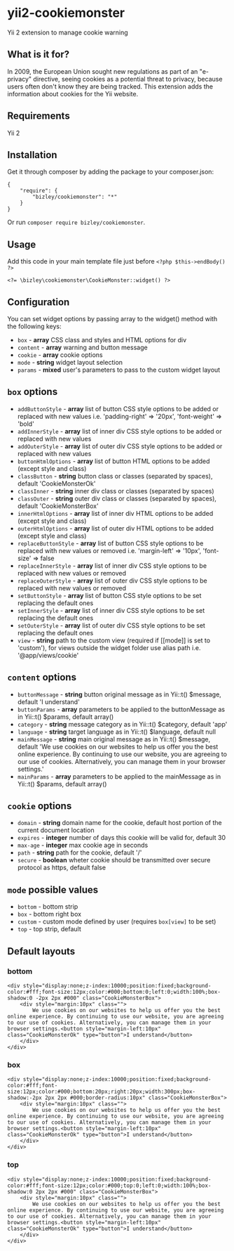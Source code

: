 # yii2-cookiemonster
Yii 2 extension to manage cookie warning

## What is it for?
In 2009, the European Union sought new regulations as part of an "e-privacy" directive, seeing cookies as a potential threat to privacy, because users often don't know they are being tracked. 
This extension adds the information about cookies for the Yii website.

## Requirements
Yii 2

## Installation
Get it through composer by adding the package to your composer.json:

    {
        "require": {
            "bizley/cookiemonster": "*"
        }
    }

Or run ```composer require bizley/cookiemonster```.


## Usage
Add this code in your main template file just before ```<?php $this->endBody() ?>```

    <?= \bizley\cookiemonster\CookieMonster::widget() ?>

## Configuration
You can set widget options by passing array to the widget() method with the following keys:

* ```box``` - __array__ CSS class and styles and HTML options for div
* ```content``` - __array__ warning and button message
* ```cookie``` - __array__ cookie options
* ```mode``` - __string__ widget layout selection
* ```params``` - __mixed__ user's parameters to pass to the custom widget layout

## ```box``` options
* ```addButtonStyle``` - __array__ list of button CSS style options to be added or replaced with new values i.e. 'padding-right' => '20px', 'font-weight' => 'bold'
* ```addInnerStyle``` - __array__ list of inner div CSS style options to be added or replaced with new values
* ```addOuterStyle``` - __array__ list of outer div CSS style options to be added or replaced with new values
* ```buttonHtmlOptions``` - __array__ list of button HTML options to be added (except style and class)
* ```classButton``` - __string__ button class or classes (separated by spaces), default 'CookieMonsterOk'
* ```classInner``` - __string__ inner div class or classes (separated by spaces)
* ```classOuter``` - __string__ outer div class or classes (separated by spaces), default 'CookieMonsterBox'
* ```innerHtmlOptions``` - __array__ list of inner div HTML options to be added (except style and class)
* ```outerHtmlOptions``` - __array__ list of outer div HTML options to be added (except style and class)
* ```replaceButtonStyle``` - __array__ list of button CSS style options to be replaced with new values or removed i.e. 'margin-left' => '10px', 'font-size' => false
* ```replaceInnerStyle``` - __array__ list of inner div CSS style options to be replaced with new values or removed
* ```replaceOuterStyle``` - __array__ list of outer div CSS style options to be replaced with new values or removed
* ```setButtonStyle``` - __array__ list of button CSS style options to be set replacing the default ones
* ```setInnerStyle``` - __array__ list of inner div CSS style options to be set replacing the default ones
* ```setOuterStyle``` - __array__ list of outer div CSS style options to be set replacing the default ones
* ```view``` - __string__ path to the custom view (required if [[mode]] is set to 'custom'), for views outside the widget folder use alias path i.e. '@app/views/cookie'

## ```content``` options
* ```buttonMessage``` - __string__ button original message as in Yii::t() $message, default 'I understand'
* ```buttonParams``` - __array__ parameters to be applied to the buttonMessage as in Yii::t() $params, default array()
* ```category``` - __string__ message category as in Yii::t() $category, default 'app'
* ```language``` - __string__ target language as in Yii::t() $language, default null
* ```mainMessage``` - __string__ main original message as in Yii::t() $message, default 'We use cookies on our websites to help us offer you the best online experience. By continuing to use our website, you are agreeing to our use of cookies. Alternatively, you can manage them in your browser settings.'
* ```mainParams``` - __array__ parameters to be applied to the mainMessage as in Yii::t() $params, default array()

## ```cookie``` options
* ```domain``` - __string__ domain name for the cookie, default host portion of the current document location
* ```expires``` - __integer__ number of days this cookie will be valid for, default 30
* ```max-age``` - __integer__ max cookie age in seconds
* ```path``` - __string__ path for the cookie, default '/'
* ```secure``` - __boolean__ wheter cookie should be transmitted over secure protocol as https, default false

## ```mode``` possible values
* ```bottom``` - bottom strip
* ```box``` - bottom right box
* ```custom``` - custom mode defined by user (requires ```box[view]``` to be set)
* ```top``` - top strip, default

## Default layouts

### bottom

    <div style="display:none;z-index:10000;position:fixed;background-color:#fff;font-size:12px;color:#000;bottom:0;left:0;width:100%;box-shadow:0 -2px 2px #000" class="CookieMonsterBox">
        <div style="margin:10px" class="">
            We use cookies on our websites to help us offer you the best online experience. By continuing to use our website, you are agreeing to our use of cookies. Alternatively, you can manage them in your browser settings.<button style="margin-left:10px" class="CookieMonsterOk" type="button">I understand</button>
        </div>
    </div>

### box

    <div style="display:none;z-index:10000;position:fixed;background-color:#fff;font-size:12px;color:#000;bottom:20px;right:20px;width:300px;box-shadow:-2px 2px 2px #000;border-radius:10px" class="CookieMonsterBox">
        <div style="margin:10px" class="">
            We use cookies on our websites to help us offer you the best online experience. By continuing to use our website, you are agreeing to our use of cookies. Alternatively, you can manage them in your browser settings.<button style="margin-left:10px" class="CookieMonsterOk" type="button">I understand</button>
        </div>
    </div>

### top

    <div style="display:none;z-index:10000;position:fixed;background-color:#fff;font-size:12px;color:#000;top:0;left:0;width:100%;box-shadow:0 2px 2px #000" class="CookieMonsterBox">
        <div style="margin:10px" class="">
            We use cookies on our websites to help us offer you the best online experience. By continuing to use our website, you are agreeing to our use of cookies. Alternatively, you can manage them in your browser settings.<button style="margin-left:10px" class="CookieMonsterOk" type="button">I understand</button>
        </div>
    </div>